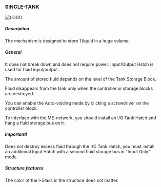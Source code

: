 ### SINGLE-TANK

![LOGO](https://cdn.discordapp.com/attachments/916393114166525974/939742067645632522/SINGLE_TANK.png)

##### Description

The mechanism is designed to store 1 liquid in a huge volume.

##### General

It does not break down and does not require power. Input/Output Hatch is used for fluid input/output.

The amount of stored fluid depends on the level of the Tank Storage Block. 

Fluid disappears from the tank only when the controller or storage blocks are destroyed.

You can enable the Auto-voiding mode by clicking a screwdriver on the controller block.

To interface with the ME-network, you should install an I/O Tank Hatch and hang a fluid storage bus on it.

##### Important!

Does not destroy excess fluid through the I/O Tank Hatch, you must install an additional Input Hatch with a second fluid storage bus in "Input Only" mode.

##### Structure features

The color of the I-Glass in the structure does not matter.
